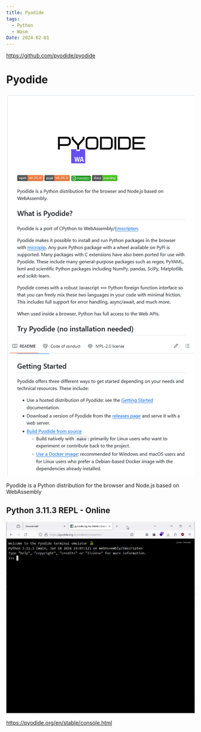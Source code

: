 ```yaml
---
title: Pyodide
tags:
  - Python
  - Wasm
Date: 2024-02-01
---
```

https://github.com/pyodide/pyodide

# Pyodide

![](../_asset/2024-02-01_Pyodide_image_1.png)

Pyodide is a Python distribution for the browser and Node.js based on WebAssembly

## Python 3.11.3 REPL - Online 

![](../_asset/2024-02-01_Pyodide_image_2.png)

https://pyodide.org/en/stable/console.html
